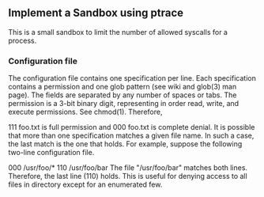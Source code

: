 ## Implement a Sandbox using ptrace

This is a small sandbox to limit the number of allowed syscalls for a process.

### Configuration file

The configuration file contains one specification per line. Each specification contains a permission and one glob pattern (see wiki and glob(3) man page). The fields are separated by any number of spaces or tabs. The permission is a 3-bit binary digit, representing in order read, write, and execute permissions. See chmod(1). Therefore,

111 foo.txt
is full permission and
000 foo.txt
is complete denial.
It is possible that more than one specification matches a given file name. In such a case, the last match is the one that holds. For example, suppose the following two-line configuration file.

000 /usr/foo/*
110 /usr/foo/bar
The file "/usr/foo/bar" matches both lines. Therefore, the last line (110) holds. This is useful for denying access to all files in directory except for an enumerated few.
